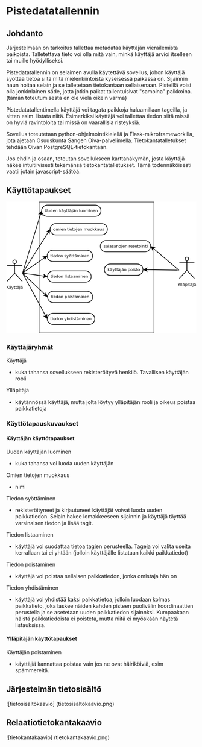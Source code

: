 # Pistedatatallennin

## Johdanto

Järjestelmään on tarkoitus tallettaa metadataa käyttäjän vierailemista paikoista. Talletettava tieto voi olla mitä vain, minkä käyttäjä arvioi itselleen tai muille hyödylliseksi. 

Pistedatatallennin on selaimen avulla käytettävä sovellus, johon käyttäjä syöttää tietoa siitä mitä mielenkiintoista kyseisessä paikassa on. Sijainnin haun hoitaa selain ja se talletetaan tietokantaan sellaisenaan. Pisteillä voisi olla jonkinlainen säde, jotta jotkin paikat tallentuisivat "samoina" paikkoina. (tämän toteutumisesta en ole vielä oikein varma)

Pistedatatallentimella käyttäjä voi tagata paikkoja haluamillaan tageilla, ja sitten esim. listata niitä. Esimerkiksi käyttäjä voi tallettaa tiedon siitä missä on hyviä ravintoloita tai missä on vaarallisia risteyksiä.

Sovellus toteutetaan python-ohjelmointikielellä ja Flask-mikroframeworkilla, jota ajetaan Osuuskunta Sangen Oiva-palvelimella. Tietokantatalletukset tehdään Oivan PostgreSQL-tietokantaan.

Jos ehdin ja osaan, toteutan sovellukseen karttanäkymän, josta käyttäjä näkee intuitiivisesti tekemänsä tietokantatalletukset. Tämä todennäköisesti vaatii jotain javascript-säätöä.

## Käyttötapaukset

![käyttötapauskaavio](käyttötapauskaavio.png)

### Käyttäjäryhmät

Käyttäjä
- kuka tahansa sovellukseen rekisteröityvä henkilö. Tavallisen käyttäjän rooli

Ylläpitäjä
- käytännössä käyttäjä, mutta jolta löytyy ylläpitäjän rooli ja oikeus poistaa paikkatietoja

### Käyttötapauskuvaukset

#### Käyttäjän käyttötapaukset

Uuden käyttäjän luominen
- kuka tahansa voi luoda uuden käyttäjän

Omien tietojen muokkaus
- nimi

Tiedon syöttäminen
- rekisteröityneet ja kirjautuneet käyttäjät voivat luoda uuden paikkatiedon. Selain hakee lomakkeeseen sijainnin ja käyttäjä täyttää varsinaisen tiedon ja lisää tagit.

Tiedon listaaminen
- käyttäjä voi suodattaa tietoa tagien perusteella. Tageja voi valita useita kerrallaan tai ei yhtään (jolloin käyttäjälle listataan kaikki paikkatiedot)

Tiedon poistaminen
- käyttäjä voi poistaa sellaisen paikkatiedon, jonka omistaja hän on

Tiedon yhdistäminen
- käyttäjä voi yhdistää kaksi paikkatietoa, jolloin luodaan kolmas paikkatieto, joka laskee näiden kahden pisteen puolivälin koordinaattien perustella ja se asetetaan uuden paikkatiedon sijainnksi. Kumpaakaan näistä paikkatiedoista ei poisteta, mutta niitä ei myöskään näytetä listauksissa.

#### Ylläpitäjän käyttötapaukset

Käyttäjän poistaminen
- käyttäjiä kannattaa poistaa vain jos ne ovat häiriköiviä, esim spämmereitä.

## Järjestelmän tietosisältö
![tietosisältökaavio] (tietosisältökaavio.png)


## Relaatiotietokantakaavio

![tietokantakaavio] (tietokantakaavio.png)






